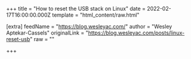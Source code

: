 
+++
title = "How to reset the USB stack on Linux"
date = 2022-02-17T16:00:00.000Z
template = "html_content/raw.html"

[extra]
feedName = "https://blog.wesleyac.com/"
author = "Wesley Aptekar-Cassels"
originalLink = "https://blog.wesleyac.com/posts/linux-reset-usb"
raw = ""

+++

